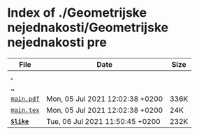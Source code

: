 # Index of ./Geometrijske nejednakosti/Geometrijske nejednakosti pre

File | Date | Size
--- | --- | ---
[.](.) | |
[..](..) | |
[`main.pdf`](main.pdf) | Mon, 05 Jul 2021 12:02:38 +0200 | 336K
[`main.tex`](main.tex) | Mon, 05 Jul 2021 12:02:38 +0200 | 24K
[**`Slike`**](Slike) | Tue, 06 Jul 2021 11:50:45 +0200 | 232K
